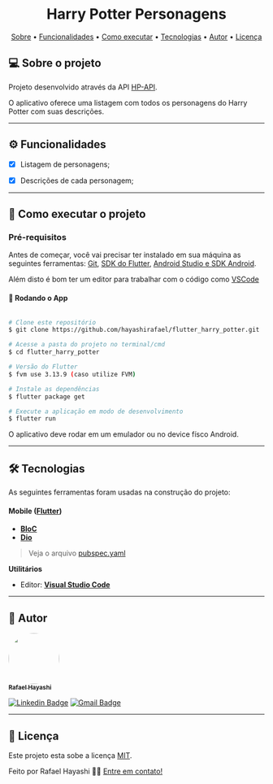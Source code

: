 <h1 align="center">
    Harry Potter Personagens
</h1>

<p align="center">
 <a href="#-sobre-o-projeto">Sobre</a> •
 <a href="#-funcionalidades">Funcionalidades</a> •
 <a href="#-como-executar-o-projeto">Como executar</a> •
 <a href="#-tecnologias">Tecnologias</a> •
 <a href="#-autor">Autor</a> •
 <a href="#user-content--licença">Licença</a>
</p>


## 💻 Sobre o projeto

Projeto desenvolvido através da API [HP-API](https://hp-api.onrender.com/).

O aplicativo oferece uma listagem com todos os personagens do Harry Potter com suas descrições.

---

## ⚙️ Funcionalidades

- [x] Listagem de personagens;
- [x] Descrições de cada personagem;
  
  
---

## 🚀 Como executar o projeto

### Pré-requisitos

Antes de começar, você vai precisar ter instalado em sua máquina as seguintes ferramentas:
[Git](https://git-scm.com), [SDK do Flutter](https://docs.flutter.dev/get-started/install), [Android Studio e SDK Android](developer.android.com/studio).

Além disto é bom ter um editor para trabalhar com o código como [VSCode](https://code.visualstudio.com/)

#### 🎲 Rodando o App

```bash

# Clone este repositório
$ git clone https://github.com/hayashirafael/flutter_harry_potter.git

# Acesse a pasta do projeto no terminal/cmd
$ cd flutter_harry_potter

# Versão do Flutter
$ fvm use 3.13.9 (caso utilize FVM)

# Instale as dependências
$ flutter package get

# Execute a aplicação em modo de desenvolvimento
$ flutter run

```

O aplicativo deve rodar em um emulador ou no device físco Android.

---

## 🛠 Tecnologias

As seguintes ferramentas foram usadas na construção do projeto:

#### **Mobile**  ([Flutter](https://flutter.dev/))

-   **[BloC](https://pub.dev/packages/bloc)**
-   **[Dio](https://pub.dev/packages/dio)**


> Veja o arquivo  [pubspec.yaml](https://github.com/hayashirafael/flutter_harry_potter/blob/main/pubspec.yaml)

**Utilitários**

-   Editor:  **[Visual Studio Code](https://code.visualstudio.com/)**

---

## 🦸 Autor

<a href="https://github.com/hayashirafael">
 <img style="border-radius: 50%;" src="https://avatars.githubusercontent.com/u/52252623?v=4" width="100px;" alt=""/>
 <br/>
 <sub><b>Rafael Hayashi</b></sub></a> <a href="https://github.com/hayashirafael" ></a>
 <br />

[![Linkedin Badge](https://img.shields.io/badge/-Rafael-blue?style=flat-square&logo=Linkedin&logoColor=white&link=https://www.linkedin.com/in/rafaelfhayashi/)](https://www.linkedin.com/in/rafaelfhayashi/)
[![Gmail Badge](https://img.shields.io/badge/-rafaelhayashi8@gmail.com-c14438?style=flat-square&logo=Gmail&logoColor=white&link=mailto:rafaelhayashi8@gmail.com)](mailto:rafaelhayashi8@gmail.com)

---

## 📝 Licença

Este projeto esta sobe a licença [MIT](./LICENSE).

Feito por Rafael Hayashi 👋🏽  [Entre em contato!](https://www.linkedin.com/in/rafaelfhayashi/)